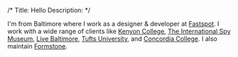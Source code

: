 /*
Title: Hello
Description:
*/

<p class="emphasized">I'm from Baltimore where I work as a designer &amp; developer at <a href="http://www.fastspot.com" target="_blank">Fastspot</a>. I work with a wide range of clients like&nbsp;<a href="http://www.kenyon.edu/" target="_blank">Kenyon College</a>, <a href="http://www.spymuseum.org/" target="_blank">The International Spy Museum</a>, <a href="http://livebaltimore.com/" target="_blank">Live Baltimore</a>, <a href="http://admissions.tufts.edu/virtual-tour/" target="_blank">Tufts University</a>, and <a href="http://www.concordiacollege.edu/" target="_blank">Concordia College</a>. I also maintain <a href="http://formstone.it/" target="_blank">Formstone</a>.</p>